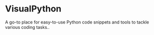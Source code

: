 # VisualPython
A go-to place for easy-to-use Python code snippets and tools to tackle various coding tasks..
